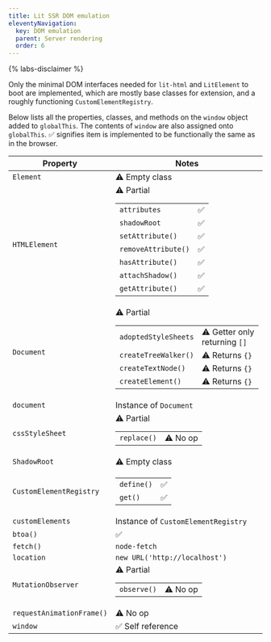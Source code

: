 ```yaml
---
title: Lit SSR DOM emulation
eleventyNavigation:
  key: DOM emulation
  parent: Server rendering
  order: 6
---
```


{% labs-disclaimer %}

Only the minimal DOM interfaces needed for `lit-html` and `LitElement` to boot are implemented, which are mostly base classes for extension, and a roughly functioning `CustomElementRegistry`.

Below lists all the properties, classes, and methods on the `window` object added to `globalThis`. The contents of `window` are also assigned onto `globalThis`. ✅ signifies item is implemented to be functionally the same as in the browser.

| Property | Notes |
|-|-|
| `Element` | ⚠️ Empty class |
| `HTMLElement` | ⚠️ Partial <table><tbody><tr><td>`attributes`</td><td>✅</td><tr><td>`shadowRoot`</td><td>✅</td><tr><td>`setAttribute()`</td><td>✅</td><tr><td>`removeAttribute()`</td><td>✅</td><tr><td>`hasAttribute()`</td><td>✅</td><tr><td>`attachShadow()`</td><td>✅</td><tr><td>`getAttribute()`</td><td>✅</td></tr></tbody></table> |
| `Document` | ⚠️ Partial <table><tbody><tr><td>`adoptedStyleSheets`</td><td>⚠️ Getter only returning `[]`</td><tr><td>`createTreeWalker()`</td><td>⚠️ Returns `{}`</td><tr><td>`createTextNode()`</td><td>⚠️ Returns `{}`</td><tr><td>`createElement()`</td><td>⚠️ Returns `{}`</td></tr></tbody></table> |
| `document` | Instance of `Document` |
| `cssStyleSheet` | ⚠️ Partial <table><tbody><tr><td>`replace()`</td><td>⚠️ No op</td></tr></tbody></table> |
| `ShadowRoot` | ⚠️ Empty class |
| `CustomElementRegistry` | <table><tbody><tr><td>`define()`</td><td>✅</td></tr><tr><td>`get()`</td><td>✅</td></tr></tbody></table> |
| `customElements` | Instance of `CustomElementRegistry` |
| `btoa()` | ✅ |
| `fetch()` | `node-fetch` |
| `location` | `new URL('http://localhost')` |
| `MutationObserver` | ⚠️ Partial <table><tbody><tr><td>`observe()`</td><td>⚠️ No op</td></tr></tbody></table> |
| `requestAnimationFrame()` | ⚠️ No op |
| `window` | ✅ Self reference |
